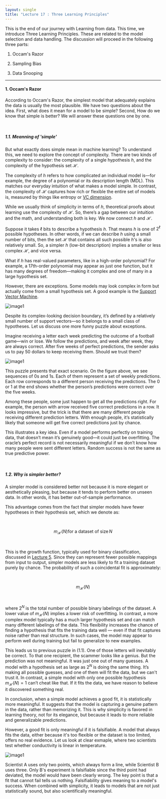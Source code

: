 ```yaml
---
layout: single
title: "Lecture 17 : Three Learning Principles"
---
```


This is the end of our journey with Learning from data. This time, we introduce Three Learning Principles. These are related to the model selection and data handling. The discussion will proceed in the following three parts: 

1. Occam's Razor

2. Sampling Bias

3. Data Snooping

--- 

#### 1. Occam's Razor 

According to Occam's Razor, the simplest model that adequately explains the data is usually the most plausible. We have two questions about the idea. First, what does it mean for a model to be simple? Second, How do we know that simple is better? We will answer these questions one by one.

<br>

##### 1.1. Meanning of 'simple' 

But what exactly does simple mean in machine learning? To understand this, we need to explore the concept of complexity. There are two kinds of complexity to consider: the complexity of a single hypothesis $h$, and the complexity of the hypothesis set $\mathcal{H}$.

The complexity of $h$ refers to how complicated an individual model is—for example, the degree of a polynomial or its description length (MDL). This matches our everyday intuition of what makes a model simple. In contrast, the complexity of $\mathcal{H}$ captures how rich or flexible the entire set of models is, measured by things like entropy or [VC dimension](https://isopink.github.io/VC-Dimension/).

While we usually think of simplicity in terms of $h$, theoretical proofs about learning use the complexity of $\mathcal{H}$. So, there’s a gap between our intuition and the math, and understanding both is key. We now connect $h$ and $\mathcal{H}$. 

Suppose it takes $\ell$ bits to describe a hypothesis $h$. That means $h$ is one of $2^\ell$ possible hypotheses. In other words, if we can describe $h$ using a small number of bits, then the set $\mathcal{H}$ that contains all such possible $h$'s is also relatively small. So, a simpler $h$ (low-bit description) implies a smaller or less complex $\mathcal{H}$, and vice versa.

What if $h$ has real-valued parameters, like in a high-order polynomial? For example, a 17th-order polynomial may appear as just one function, but it has many degrees of freedom—making it complex and one of many in a large hypothesis set.

However, there are exceptions. Some models may look complex in form but actually come from a small hypothesis set. A good example is the [Support Vector Machine](https://isopink.github.io/SVM/).


![image1](./image1.png)

Despite its complex-looking decision boundary, it’s defined by a relatively small number of support vectors—so it belongs to a small class of hypotheses. Let us discuss one more funny puzzle about exceptions. 

Imagine receiving a letter each week predicting the outcome of a football game—win or lose. We follow the predictions, and week after week, they are always correct. After five weeks of perfect predictions, the sender asks us to pay 50 dollars to keep receiving them. Should we trust them?


![image1](./image1.png)


This puzzle presents that exact scenario. On the figure above, we see sequences of $0$s and $1$s. Each of them represent a set of weekly predictions. Each row corresponds to a different person receiving the predictions. The $0$ or $1$ at the end shows whether the person’s predictions were correct over the five weeks.

Among these people, some just happen to get all the predictions right. For example, the person with arrow received five correct predictions in a row. It looks impressive, but the trick is that there are many different people receiving different prediction letters. With enough people, it’s statistically likely that someone will get five correct predictions just by chance.

This illustrates a key idea. Even if a model performs perfectly on training data, that doesn’t mean it’s genuinely good—it could just be overfitting. The oracle’s perfect record is not necessarily meaningful if we don’t know how many people were sent different letters. Random success is not the same as true predictive power. 

<br>

##### 1.2. Why is simpler better? 

A simpler model is considered better not because it is more elegant or aesthetically pleasing, but because it tends to perform better on unseen data. In other words, it has better out-of-sample performance. 

This advantage comes from the fact that simpler models have fewer hypotheses in their hypothesis set, which we denote as:

<br>

$$
m_{\mathcal{H}}(N) \text{for a dataset of size} \, N
$$

<br> 

This is the growth function, typically used for binary classification, discussed in [Lecture 5](https://isopink.github.io/Effective-number-of-hypothesis/). Since they can represent fewer possible mappings from input to output, simpler models are less likely to fit a training dataset purely by chance. The probability of such a coincidental fit is approximately:

<br>

$$
m_{\mathcal{H}}(N)
$$

<br>

where $2^N$ is the total number of possible binary labelings of the dataset. A lower value of $m_{\mathcal{H}}(N)$ implies a lower risk of overfitting. In contrast, a more complex model typically has a much larger hypothesis set and can match many different labelings of the data. This flexibility increases the chance of finding a hypothesis that fits the training data well — even if that fit captures noise rather than real structure. In such cases, the model may appear to perform well during training but fail to generalize to new examples. 

This leads us to previous puzzle in (1.1). One of those letters will inevitably be correct. To that one recipient, the scammer looks like a genius. But the prediction was not meaningful. It was just one out of many guesses. A model with a hypothesis set as large as $2^N$ is doing the same thing. It’s making all possible guesses, and one of them will fit the data, but we can't trust it. In contrast, a simple model with only one possible hypothesis $m_{\mathcal{H}}(N) = 1$ can’t cheat like that. If it fits the data, we have reason to believe it discovered something real.

In conclusion, when a simple model achieves a good fit, it is statistically more meaningful. It suggests that the model is capturing a genuine pattern in the data, rather than memorizing it. This is why simplicity is favored in learning theory, not for its elegance, but because it leads to more reliable and generalizable predictions.

However, a good fit is only meaningful if it is falsifiable. A model that always fits the data, either because it's too flexible or the dataset is too limited, offers no real evidence. Let us look at clear exmaple, where two scientists test whether conductivity is linear in temperature. 

![image1](./image1.png)

Scientist A uses only two points, which always form a line, while Scientist B uses three. Only B's experiment is falsifiable since the third point had deviated, the model would have been clearly wrong. The key point is that a fit that cannot fail tells us nothing. Falsifiability gives meaning to a model's success. When combined with simplicity, it leads to models that are not just statistically sound, but also scientifically meaningful. 
